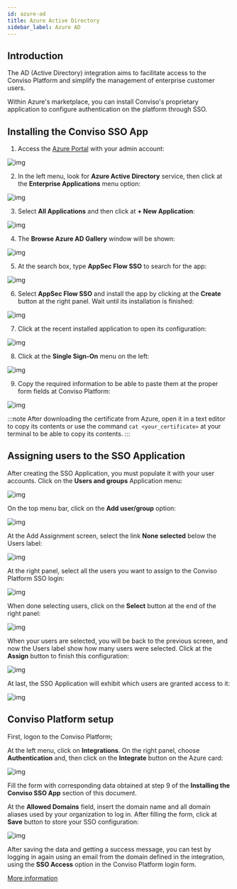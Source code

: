 ```yaml
---
id: azure-ad
title: Azure Active Directory
sidebar_label: Azure AD
---
```


## Introduction

The AD (Active Directory) integration aims to facilitate access to the Conviso Platform and simplify the management of enterprise customer users.

Within Azure's marketplace, you can install Conviso's proprietary application to configure authentication on the platform through SSO.

## Installing the Conviso SSO App

1. Access the [Azure Portal](https://portal.azure.com/) with your admin account:

<div style={{textAlign: 'center'}}>

![img](../../static/img/azure-ad-img1.png)

</div>

2. In the left menu, look for **Azure Active Directory** service, then click at the **Enterprise Applications** menu option:

<div style={{textAlign: 'center'}}>

![img](../../static/img/azure-ad-img2.png)

</div>

3. Select **All Applications** and then click at **+ New Application**:

<div style={{textAlign: 'center'}}>

![img](../../static/img/azure-ad-img3.png)

</div>

4. The **Browse Azure AD Gallery** window will be shown: 

<div style={{textAlign: 'center'}}>

![img](../../static/img/azure-ad-img4.png)

</div>

5. At the search box, type **AppSec Flow SSO** to search for the app:

<div style={{textAlign: 'center'}}>

![img](../../static/img/azure-ad-img5.png)

</div>

6. Select **AppSec Flow SSO** and install the app by clicking at the **Create** button at the right panel. Wait until its installation is finished:

<div style={{textAlign: 'center'}}>

![img](../../static/img/azure-ad-img6.png)

</div>

7. Click at the recent installed application to open its configuration: 

<div style={{textAlign: 'center'}}>

![img](../../static/img/azure-ad-img7.png)

</div>

8. Click at the **Single Sign-On** menu on the left:

<div style={{textAlign: 'center'}}>

![img](../../static/img/azure-ad-img8.png)

</div>

9. Copy the required information to be able to paste them at the proper form fields at Conviso Platform:

<div style={{textAlign: 'center'}}>

![img](../../static/img/azure-ad-img9.png)

</div>

:::note
After downloading the certificate from Azure, open it in a text editor to copy its contents or use the command ```cat <your_certificate>``` at your terminal to be able to copy its contents.
:::

## Assigning users to the SSO Application

After creating the SSO Application, you must populate it with your user accounts. Click on the **Users and groups** Application menu: 

<div style={{textAlign: 'center'}}>

![img](../../static/img/azure-ad-img9a.png)

</div>

On the top menu bar, click on the **Add user/group** option:

<div style={{textAlign: 'center'}}>

![img](../../static/img/azure-ad-img9b.png)

</div>

At the Add Assignment screen, select the link **None selected** below the Users label:

<div style={{textAlign: 'center'}}>

![img](../../static/img/azure-ad-img9c.png)

</div>

At the right panel, select all the users you want to assign to the Conviso Platform SSO login:

<div style={{textAlign: 'center'}}>

![img](../../static/img/azure-ad-img9d.png)

</div>

When done selecting users, click on the **Select** button at the end of the right panel:

<div style={{textAlign: 'center'}}>

![img](../../static/img/azure-ad-img9e.png)

</div>

When your users are selected, you will be back to the previous screen, and now the Users label show how many users were selected. Click at the **Assign** button to finish this configuration: 

<div style={{textAlign: 'center'}}>

![img](../../static/img/azure-ad-img9f.png)

</div>

At last, the SSO Application will exhibit which users are granted access to it:

<div style={{textAlign: 'center'}}>

![img](../../static/img/azure-ad-img9g.png)

</div>

## Conviso Platform setup

First, logon to the Conviso Platform;

At the left menu, click on **Integrations**. On the right panel, choose **Authentication** and, then click on the **Integrate** button on the Azure card:

<div style={{textAlign: 'center'}}>

![img](../../static/img/azure-ad-img9h.png)

</div>

Fill the form with corresponding data obtained at step 9 of the **Installing the Conviso SSO App** section of this document.

 At the **Allowed Domains** field, insert the domain name and all domain aliases used by your organization to log in. After filling the form, click at **Save** button to store your SSO configuration:

<div style={{textAlign: 'center'}}>

![img](../../static/img/azure-ad-img10.png)

</div>

After saving the data and getting a success message, you can test by logging in again using an email from the domain defined in the integration, using the **SSO Access** option in the Conviso Platform login form.

[More information](https://docs.microsoft.com/en-us/azure/active-directory/saas-apps/appsec-flow-sso-tutorial)